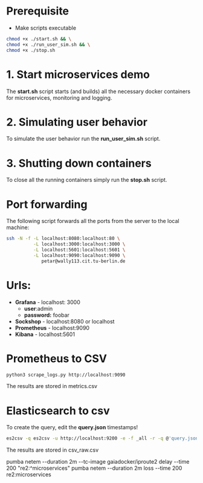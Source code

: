 # Prerequisite

- Make scripts executable
```bash
chmod +x ./start.sh && \
chmod +x ./run_user_sim.sh && \
chmod +x ./stop.sh
```

# 1. Start microservices demo

The __start.sh__ script starts (and builds) all the necessary docker containers for microservices, monitoring and logging.

# 2. Simulating user behavior

To simulate the user behavior run the __run\_user\_sim.sh__ script.

# 3. Shutting down containers

To close all the running containers simply run the __stop.sh__ script.

# Port forwarding

The following script forwards all the ports from the server to the local machine:

```bash
ssh -N -f -L localhost:8080:localhost:80 \
          -L localhost:3000:localhost:3000 \
          -L localhost:5601:localhost:5601 \
          -L localhost:9090:localhost:9090 \
             petar@wally113.cit.tu-berlin.de

```

# Urls:
- __Grafana__ - localhost: 3000 
  - __user__:admin
  - __password:__ foobar
- __Sockshop__ - localhost:8080 or localhost
- __Prometheus__ - localhost:9090
- __Kibana__ - localhost:5601

# Prometheus to CSV
```bash
python3 scrape_logs.py http://localhost:9090

```
The results are stored in metrics.csv

# Elasticsearch to csv
To create the query, edit the __query.json__ timestamps!


```bash
es2csv -q es2csv -u http://localhost:9200 -e -f _all -r -q @'query.json' -o csv_raw.csv --debug

```
The results are stored in csv_raw.csv



pumba netem --duration 2m --tc-image gaiadocker/iproute2 delay --time 200 "re2:^microservices"
pumba netem --duration 2m loss --time 200 re2:microservices